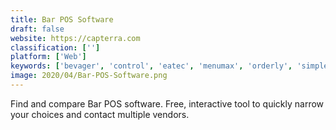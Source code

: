 ```yaml
---
title: Bar POS Software
draft: false 
website: https://capterra.com
classification: ['']
platform: ['Web']
keywords: ['bevager', 'control', 'eatec', 'menumax', 'orderly', 'simpleorder', 'erestaurant']
image: 2020/04/Bar-POS-Software.png
---
```

Find and compare Bar POS software. Free, interactive tool to quickly narrow your choices and contact multiple vendors.